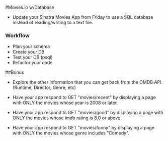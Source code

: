 #Movies.io w/Database

* Update your Sinatra Movies App from Friday to use a SQL database instead of reading/writing to a text file.

### Workflow

* Plan your schema
* Create your DB
* Test your DB (psql)
* Refactor your code

##Bonus
* Explore the other information that you can get back from the OMDB API. (Runtime, Director, Genre, etc)

* Have your app respond to GET "movies/recent" by displaying a page with ONLY the movies whose year is 2008 or later.

* Have your app respond to GET "movies/good" by displaying a page with ONLY the movies whose imdb rating is 8.0 or above.

* Have your app respond to GET "movies/funny" by displaying a page with ONLY the movies whose genre includes "Comedy".

